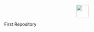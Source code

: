 <p align="center"><img src="https://assets.holbertonschool.com/media_images/files/000/001/247/original/header-logo-700.png" width="40"></p>

First Repository
